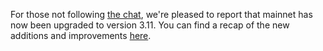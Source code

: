 For those not following [the chat](https://t.me/threefold), we're pleased to report that mainnet has now been upgraded to version 3.11. You can find a recap of the new additions and improvements [here](https://forum.threefold.io/t/gep-for-3-11-on-mainnet/4048).